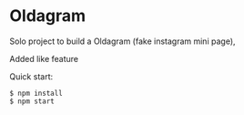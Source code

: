 # Oldagram

Solo project to build a Oldagram (fake instagram mini page), 

Added like feature


Quick start:

```
$ npm install
$ npm start
````


